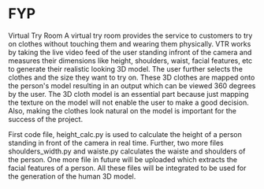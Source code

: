 # FYP
Virtual Try Room
A virtual try room provides the service to customers to try on clothes without touching them and wearing them physically. VTR works by taking the live video feed of the user standing infront of the camera and measures their dimensions like height, shoulders, waist, facial features, etc to generate their realistic looking 3D model.
The user further selects the clothes and the size they want to try on. These 3D clothes are mapped onto the person's model resulting in an output which can be viewed 360 degrees by the user.
	The 3D cloth model is an essential part because just mapping the texture on the model will not enable the user to make a good decision. Also, making the clothes look natural on the model is important for the success of the project.

First code file, height_calc.py is used to calculate the height of a person standing in front of the camera in real time.
Further, two more files shoulders_width.py and waiste.py calculates the waiste and shoulders of the person.
One more file in future will be uploaded which extracts the facial features of a person.
All these files will be integrated to be used for the generation of the human 3D model.
